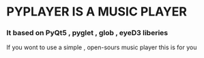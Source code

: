 <h1>PYPLAYER IS A MUSIC PLAYER</h1>
<p><h3>It based on PyQt5 , pyglet , glob , eyeD3 liberies</h3></p>
If you wont to use a simple , open-sours music player this is for you
